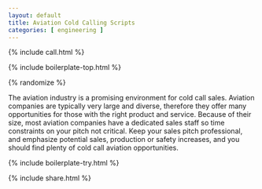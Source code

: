```yaml
---
layout: default
title: Aviation Cold Calling Scripts
categories: [ engineering ]
---
```


{% include call.html %}

{% include boilerplate-top.html %}


{% randomize %}

The aviation industry is a promising environment for cold call sales. Aviation companies are typically very large and diverse, therefore they offer many opportunities for those with the right product and service. Because of their size, most aviation companies have a dedicated sales staff so time constraints on your pitch not critical. Keep your sales pitch professional, and emphasize potential sales, production or safety increases, and you should find plenty of cold call aviation opportunities.

{% include boilerplate-try.html %}

{% include share.html %}